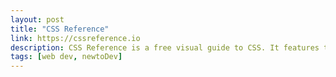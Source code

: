 ```yaml
---
layout: post
title: "CSS Reference"
link: https://cssreference.io
description: CSS Reference is a free visual guide to CSS. It features the most popular properties, and explains them with illustrated and animated examples.
tags: [web dev, newtoDev]
---
```

